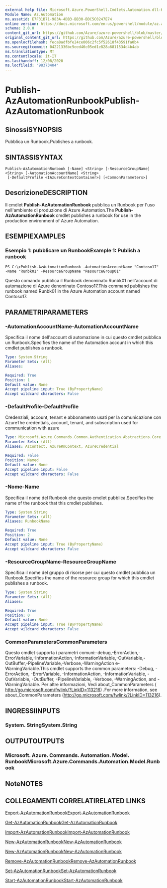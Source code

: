 ```yaml
---
external help file: Microsoft.Azure.PowerShell.Cmdlets.Automation.dll-Help.xml
Module Name: Az.Automation
ms.assetid: E7F31B71-983A-4DB3-BB30-BDC5C0247E74
online version: https://docs.microsoft.com/en-us/powershell/module/az.automation/publish-azautomationrunbook
schema: 2.0.0
content_git_url: https://github.com/Azure/azure-powershell/blob/master/src/Automation/Automation/help/Publish-AzAutomationRunbook.md
original_content_git_url: https://github.com/Azure/azure-powershell/blob/master/src/Automation/Automation/help/Publish-AzAutomationRunbook.md
ms.openlocfilehash: feca8adfbfe24ce006c2fc5f52618f43591fa0b4
ms.sourcegitcommit: 04221336bc9eed46c05ed1e828a6811534d4b4ab
ms.translationtype: MT
ms.contentlocale: it-IT
ms.lasthandoff: 12/08/2020
ms.locfileid: "98373404"
---
```

# <span data-ttu-id="6d47e-101">Publish-AzAutomationRunbook</span><span class="sxs-lookup"><span data-stu-id="6d47e-101">Publish-AzAutomationRunbook</span></span>

## <span data-ttu-id="6d47e-102">Sinossi</span><span class="sxs-lookup"><span data-stu-id="6d47e-102">SYNOPSIS</span></span>
<span data-ttu-id="6d47e-103">Pubblica un Runbook.</span><span class="sxs-lookup"><span data-stu-id="6d47e-103">Publishes a runbook.</span></span>

## <span data-ttu-id="6d47e-104">SINTASSI</span><span class="sxs-lookup"><span data-stu-id="6d47e-104">SYNTAX</span></span>

```
Publish-AzAutomationRunbook [-Name] <String> [-ResourceGroupName] <String> [-AutomationAccountName] <String>
 [-DefaultProfile <IAzureContextContainer>] [<CommonParameters>]
```

## <span data-ttu-id="6d47e-105">Descrizione</span><span class="sxs-lookup"><span data-stu-id="6d47e-105">DESCRIPTION</span></span>
<span data-ttu-id="6d47e-106">Il cmdlet **Publish-AzAutomationRunbook** pubblica un Runbook per l'uso nell'ambiente di produzione di Azure Automation.</span><span class="sxs-lookup"><span data-stu-id="6d47e-106">The **Publish-AzAutomationRunbook** cmdlet publishes a runbook for use in the production environment of Azure Automation.</span></span>

## <span data-ttu-id="6d47e-107">ESEMPI</span><span class="sxs-lookup"><span data-stu-id="6d47e-107">EXAMPLES</span></span>

### <span data-ttu-id="6d47e-108">Esempio 1: pubblicare un Runbook</span><span class="sxs-lookup"><span data-stu-id="6d47e-108">Example 1: Publish a runbook</span></span>
```
PS C:\>Publish-AzAutomationRunbook -AutomationAccountName "Contoso17" -Name "Runbk01" -ResourceGroupName "ResourceGroup01"
```

<span data-ttu-id="6d47e-109">Questo comando pubblica il Runbook denominato Runbk01 nell'account di automazione di Azure denominato Contoso17.</span><span class="sxs-lookup"><span data-stu-id="6d47e-109">This command publishes the runbook named Runbk01 in the Azure Automation account named Contoso17.</span></span>

## <span data-ttu-id="6d47e-110">PARAMETRI</span><span class="sxs-lookup"><span data-stu-id="6d47e-110">PARAMETERS</span></span>

### <span data-ttu-id="6d47e-111">-AutomationAccountName</span><span class="sxs-lookup"><span data-stu-id="6d47e-111">-AutomationAccountName</span></span>
<span data-ttu-id="6d47e-112">Specifica il nome dell'account di automazione in cui questo cmdlet pubblica un Runbook.</span><span class="sxs-lookup"><span data-stu-id="6d47e-112">Specifies the name of the Automation account in which this cmdlet publishes a runbook.</span></span>

```yaml
Type: System.String
Parameter Sets: (All)
Aliases:

Required: True
Position: 1
Default value: None
Accept pipeline input: True (ByPropertyName)
Accept wildcard characters: False
```

### <span data-ttu-id="6d47e-113">-DefaultProfile</span><span class="sxs-lookup"><span data-stu-id="6d47e-113">-DefaultProfile</span></span>
<span data-ttu-id="6d47e-114">Credenziali, account, tenant e abbonamento usati per la comunicazione con Azure</span><span class="sxs-lookup"><span data-stu-id="6d47e-114">The credentials, account, tenant, and subscription used for communication with azure</span></span>

```yaml
Type: Microsoft.Azure.Commands.Common.Authentication.Abstractions.Core.IAzureContextContainer
Parameter Sets: (All)
Aliases: AzContext, AzureRmContext, AzureCredential

Required: False
Position: Named
Default value: None
Accept pipeline input: False
Accept wildcard characters: False
```

### <span data-ttu-id="6d47e-115">-Nome</span><span class="sxs-lookup"><span data-stu-id="6d47e-115">-Name</span></span>
<span data-ttu-id="6d47e-116">Specifica il nome del Runbook che questo cmdlet pubblica.</span><span class="sxs-lookup"><span data-stu-id="6d47e-116">Specifies the name of the runbook that this cmdlet publishes.</span></span>

```yaml
Type: System.String
Parameter Sets: (All)
Aliases: RunbookName

Required: True
Position: 2
Default value: None
Accept pipeline input: True (ByPropertyName)
Accept wildcard characters: False
```

### <span data-ttu-id="6d47e-117">-ResourceGroupName</span><span class="sxs-lookup"><span data-stu-id="6d47e-117">-ResourceGroupName</span></span>
<span data-ttu-id="6d47e-118">Specifica il nome del gruppo di risorse per cui questo cmdlet pubblica un Runbook.</span><span class="sxs-lookup"><span data-stu-id="6d47e-118">Specifies the name of the resource group for which this cmdlet publishes a runbook.</span></span>

```yaml
Type: System.String
Parameter Sets: (All)
Aliases:

Required: True
Position: 0
Default value: None
Accept pipeline input: True (ByPropertyName)
Accept wildcard characters: False
```

### <span data-ttu-id="6d47e-119">CommonParameters</span><span class="sxs-lookup"><span data-stu-id="6d47e-119">CommonParameters</span></span>
<span data-ttu-id="6d47e-120">Questo cmdlet supporta i parametri comuni:-debug,-ErrorAction,-ErrorVariable,-InformationAction,-InformationVariable,-OutVariable,-OutBuffer,-PipelineVariable,-Verbose,-WarningAction e-WarningVariable.</span><span class="sxs-lookup"><span data-stu-id="6d47e-120">This cmdlet supports the common parameters: -Debug, -ErrorAction, -ErrorVariable, -InformationAction, -InformationVariable, -OutVariable, -OutBuffer, -PipelineVariable, -Verbose, -WarningAction, and -WarningVariable.</span></span> <span data-ttu-id="6d47e-121">Per altre informazioni, Vedi about_CommonParameters ( http://go.microsoft.com/fwlink/?LinkID=113216) .</span><span class="sxs-lookup"><span data-stu-id="6d47e-121">For more information, see about_CommonParameters (http://go.microsoft.com/fwlink/?LinkID=113216).</span></span>

## <span data-ttu-id="6d47e-122">INGRESSI</span><span class="sxs-lookup"><span data-stu-id="6d47e-122">INPUTS</span></span>

### <span data-ttu-id="6d47e-123">System. String</span><span class="sxs-lookup"><span data-stu-id="6d47e-123">System.String</span></span>

## <span data-ttu-id="6d47e-124">OUTPUT</span><span class="sxs-lookup"><span data-stu-id="6d47e-124">OUTPUTS</span></span>

### <span data-ttu-id="6d47e-125">Microsoft. Azure. Commands. Automation. Model. Runbook</span><span class="sxs-lookup"><span data-stu-id="6d47e-125">Microsoft.Azure.Commands.Automation.Model.Runbook</span></span>

## <span data-ttu-id="6d47e-126">Note</span><span class="sxs-lookup"><span data-stu-id="6d47e-126">NOTES</span></span>

## <span data-ttu-id="6d47e-127">COLLEGAMENTI CORRELATI</span><span class="sxs-lookup"><span data-stu-id="6d47e-127">RELATED LINKS</span></span>

[<span data-ttu-id="6d47e-128">Export-AzAutomationRunbook</span><span class="sxs-lookup"><span data-stu-id="6d47e-128">Export-AzAutomationRunbook</span></span>](./Export-AzAutomationRunbook.md)

[<span data-ttu-id="6d47e-129">Get-AzAutomationRunbook</span><span class="sxs-lookup"><span data-stu-id="6d47e-129">Get-AzAutomationRunbook</span></span>](./Get-AzAutomationRunbook.md)

[<span data-ttu-id="6d47e-130">Import-AzAutomationRunbook</span><span class="sxs-lookup"><span data-stu-id="6d47e-130">Import-AzAutomationRunbook</span></span>](./Import-AzAutomationRunbook.md)

[<span data-ttu-id="6d47e-131">New-AzAutomationRunbook</span><span class="sxs-lookup"><span data-stu-id="6d47e-131">New-AzAutomationRunbook</span></span>](./New-AzAutomationRunbook.md)

[<span data-ttu-id="6d47e-132">New-AzAutomationRunbook</span><span class="sxs-lookup"><span data-stu-id="6d47e-132">New-AzAutomationRunbook</span></span>](./New-AzAutomationRunbook.md)

[<span data-ttu-id="6d47e-133">Remove-AzAutomationRunbook</span><span class="sxs-lookup"><span data-stu-id="6d47e-133">Remove-AzAutomationRunbook</span></span>](./Remove-AzAutomationRunbook.md)

[<span data-ttu-id="6d47e-134">Set-AzAutomationRunbook</span><span class="sxs-lookup"><span data-stu-id="6d47e-134">Set-AzAutomationRunbook</span></span>](./Set-AzAutomationRunbook.md)

[<span data-ttu-id="6d47e-135">Start-AzAutomationRunbook</span><span class="sxs-lookup"><span data-stu-id="6d47e-135">Start-AzAutomationRunbook</span></span>](./Start-AzAutomationRunbook.md)


